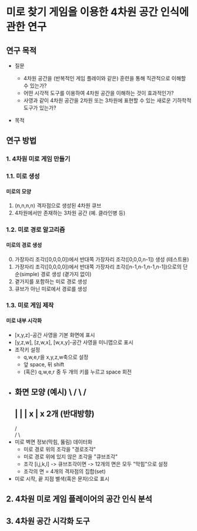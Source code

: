 # 미로 찾기 게임을 이용한 4차원 공간 인식에 관한 연구

## 연구 목적

* 질문
  - 4차원 공간을 (반복적인 게임 플레이와 같은) 훈련을 통해 직관적으로 이해할 수 있는가?
  - 어떤 시각적 도구를 이용하여 4차원 공간을 이해하는 것이 효과적인가?
  - 사영과 같이 4차원 공간을 2차원 또는 3차원에 표현할 수 있는 새로운 기하학적 도구가 있는가?

* 목적

## 연구 방법

### 1. 4차원 미로 게임 만들기

### 1.1. 미로 생성

#### 미로의 모양
  1. (n,n,n,n) 격자점으로 생성된 4차원 큐브
  2. 4차원에서만 존재하는 3차원 공간 (예. 클라인병 등)

### 1.2. 미로 경로 알고리즘

#### 미로의 경로 생성
  0. 가장자리 조각([0,0,0,0])에서 반대쪽 가장자리 조각([0,0,0,n-1]) 생성 (테스트용)
  1. 가장자리 조각([0,0,0,0])에서 반대쪽 가장자리 조각([n-1,n-1,n-1,n-1])으로의 단순(simple) 경로 생성 (곁가지 없이)
  2. 곁가지를 포함하는 미로 경로 생성
  3. 큐브가 아닌 미로에서 경로를 생성

### 1.3. 미로 게임 제작

#### 미로 내부 시각화
  * [x,y,z]-공간 사영을 기본 화면에 표시
  * [y,z,w], [z,w,x], [w,x,y]-공간 사영을 미니맵으로 표시
  * 조작키 설정
    * q,w,e,r을 x,y,z,w축으로 설정
    * 앞 space, 뒤 shift
    * (혹은) q,w,e,r 중 두 개의 키를 누르고 space 회전
  * 화면 모양 (예시)
    \             /
     \           / 
       ---------
      |         |
      |    x    |       x 2개 (반대방향)
       ---------
     /           \
    /             \
  * 미로 벽면 정보(막힘, 뚫림) 데이터화
    * 미로 경로 위의 조각을 "경로조각"
    * 미로 경로 위에 있지 않은 조각을 "큐브조각"
    * 조각 [i,j,k,l] -> 큐브조각이면 -> 12개의 면은 모두 "막힘"으로 설정
    * 조각의 면 = 4개의 격자점의 집합(set)
  * 미로 시작, 끝 지점 별색(혹은 문자)으로 표시

## 2. 4차원 미로 게임 플레이어의 공간 인식 분석

## 3. 4차원 공간 시각화 도구
